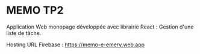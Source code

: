 # MEMO TP2

Application Web monopage développée avec librairie React :  Gestion d'une liste de tâche.

Hosting URL Firebase : https://memo-e-emery.web.app
